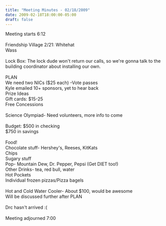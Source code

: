 ```yaml
---
title: "Meeting Minutes - 02/18/2009"
date: 2009-02-18T18:00:00-05:00
draft: false
---
```


Meeting starts 6:12<br />
<br />
Friendship Village 2/21: Whitehat<br />
                                        Wass<br />
<br />
Lock Box: The lock dude won't return our calls, so we're gonna talk to the building coordinator about installing our own.<br />
<br />
PLAN<br />
We need two NICs ($25 each) -Vote passes<br />
Kyle emailed 10+ sponsors, yet to hear back<br />
Prize Ideas<br />
Gift cards: $15-25<br />
Free Concessions<br />
<br />
Science Olympiad- Need volunteers, more info to come<br />
<br />
Budget: $500 in checking<br />
              $750 in savings<br />
<br />
Food! <br />
Chocolate stuff- Hershey's, Reeses, KitKats<br />
Chips<br />
Sugary stuff<br />
Pop- Mountain Dew, Dr. Pepper, Pepsi (Get DIET too!)<br />
Other Drinks- tea, red bull, water<br />
Hot Pockets<br />
Individual frozen pizzas/Pizza bagels<br />
<br />
Hot and Cold Water Cooler- About $100, would be awesome<br />
Will be discussed further after PLAN<br />
<br />
Drc hasn't arrived :(<br />
<br />
Meeting adjourned 7:00<br />
<br />
<br />
<br />

